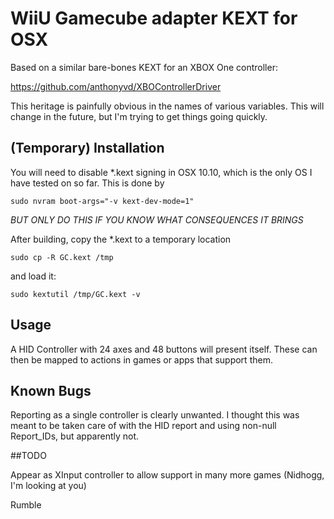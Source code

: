 # WiiU Gamecube adapter KEXT for OSX

Based on a similar bare-bones KEXT for an XBOX One controller:

https://github.com/anthonyvd/XBOControllerDriver

This heritage is painfully obvious in the names of various variables.
This will change in the future, but I'm trying to get things going
quickly.

## (Temporary) Installation

You will need to disable *.kext signing in OSX 10.10, which is
the only OS I have tested on so far. This is done by 

    sudo nvram boot-args="-v kext-dev-mode=1"

*BUT ONLY DO THIS IF YOU KNOW WHAT CONSEQUENCES IT BRINGS*

After building, copy the *.kext to a temporary location

    sudo cp -R GC.kext /tmp

and load it:

    sudo kextutil /tmp/GC.kext -v

## Usage

A HID Controller with 24 axes and 48 buttons will present itself. These can then be mapped to actions in games or apps that support them.

## Known Bugs

Reporting as a single controller is clearly unwanted. I thought this was meant to be taken care of with the HID report and using non-null Report_IDs, but apparently not.

##TODO

Appear as XInput controller to allow support in many more games (Nidhogg, I'm looking at you)

Rumble
